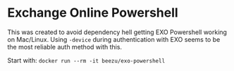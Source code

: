 # Exchange Online Powershell

This was created to avoid dependency hell getting EXO Powershell working on Mac/Linux. Using `-device` during authentication with EXO seems to be the most reliable auth method with this.

Start with: `docker run --rm -it beezu/exo-powershell`
